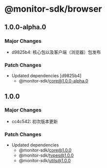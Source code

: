 # @monitor-sdk/browser

## 1.0.0-alpha.0

### Major Changes

-   d9825b4: 核心包以及客户端（浏览器）包发布

### Patch Changes

-   Updated dependencies [d9825b4]
    -   @monitor-sdk/core@1.0.0-alpha.0

## 1.0.0

### Major Changes

-   cc4c542: 初次版本更新

### Patch Changes

-   Updated dependencies
    -   @monitor-sdk/core@1.0.0
    -   @monitor-sdk/types@1.0.0
    -   @monitor-sdk/utils@1.0.0
